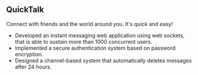 ## QuickTalk
Connect with friends and the world around you. It's quick and easy!

- Developed an instant messaging web application using web sockets, that is able to sustain more than 1000
concurrent users.
- Implemented a secure authentication system based on password encryption.
- Designed a channel-based system that automatically deletes messages after 24 hours.
